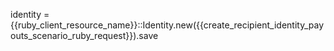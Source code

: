 identity = {{ruby_client_resource_name}}::Identity.new({{create_recipient_identity_payouts_scenario_ruby_request}}).save

